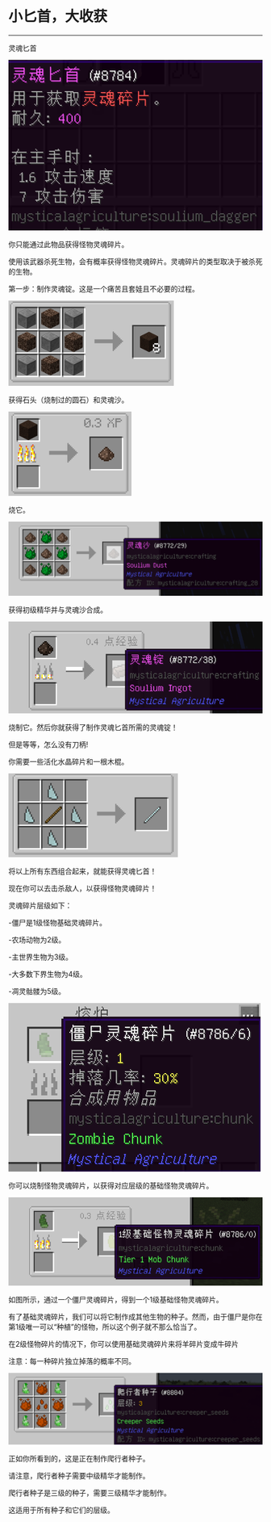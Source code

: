 # 小匕首，大收获
___

灵魂匕首

![灵魂匕首属性](souliumdagger.png)

你只能通过此物品获得怪物灵魂碎片。

使用该武器杀死生物，会有概率获得怪物灵魂碎片。灵魂碎片的类型取决于被杀死的生物。

第一步：制作灵魂锭。这是一个痛苦且套娃且不必要的过程。

![过程之初](souliumrecipe1.png)

获得石头（烧制过的圆石）和灵魂沙。

![然后呢...?](souliumrecipe2.png)

烧它。

![我们完成了吗？没有？](souliumrecipe3.png)

获得初级精华并与灵魂沙合成。

![最后一步!](souliumrecipe4.png)

烧制它。然后你就获得了制作灵魂匕首所需的灵魂锭！

但是等等，怎么没有刀柄!

你需要一些活化水晶碎片和一根木棍。

![但我猜这只是一根棍子](stick.png)

将以上所有东西组合起来，就能获得灵魂匕首！

现在你可以去击杀敌人，以获得怪物灵魂碎片！

灵魂碎片层级如下：

-僵尸是1级怪物基础灵魂碎片。

-农场动物为2级。

-主世界生物为3级。

-大多数下界生物为4级。

-凋灵骷髅为5级。

![熔炉中的的僵尸灵魂碎片](cookedchunk1.png)

你可以烧制怪物灵魂碎片，以获得对应层级的基础怪物灵魂碎片。

![成品](cookedchunk2.png)

如图所示，通过一个僵尸灵魂碎片，得到一个1级基础怪物灵魂碎片。

有了基础灵魂碎片，我们可以将它制作成其他生物的种子。然而，由于僵尸是你在第1级唯一可以“种植”的怪物，所以这个例子就不那么恰当了。

在2级怪物碎片的情况下，你可以使用基础灵魂碎片来将羊碎片变成牛碎片

注意：每一种碎片独立掉落的概率不同。

![例如](creeperseeds.png)

正如你所看到的，这是正在制作爬行者种子。

请注意，爬行者种子需要中级精华才能制作。

爬行者种子是三级的种子，需要三级精华才能制作。

这适用于所有种子和它们的层级。
